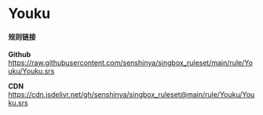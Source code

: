 # Youku

#### 规则链接

**Github**
https://raw.githubusercontent.com/senshinya/singbox_ruleset/main/rule/Youku/Youku.srs

**CDN**
https://cdn.jsdelivr.net/gh/senshinya/singbox_ruleset@main/rule/Youku/Youku.srs